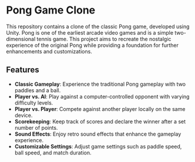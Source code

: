 # Pong Game Clone

This repository contains a clone of the classic Pong game, developed using Unity. Pong is one of the earliest arcade video games and is a simple two-dimensional tennis game. This project aims to recreate the nostalgic experience of the original Pong while providing a foundation for further enhancements and customizations.

## Features

- **Classic Gameplay**: Experience the traditional Pong gameplay with two paddles and a ball.
- **Player vs. AI**: Play against a computer-controlled opponent with varying difficulty levels.
- **Player vs. Player**: Compete against another player locally on the same device.
- **Scorekeeping**: Keep track of scores and declare the winner after a set number of points.
- **Sound Effects**: Enjoy retro sound effects that enhance the gameplay experience.
- **Customizable Settings**: Adjust game settings such as paddle speed, ball speed, and match duration.
